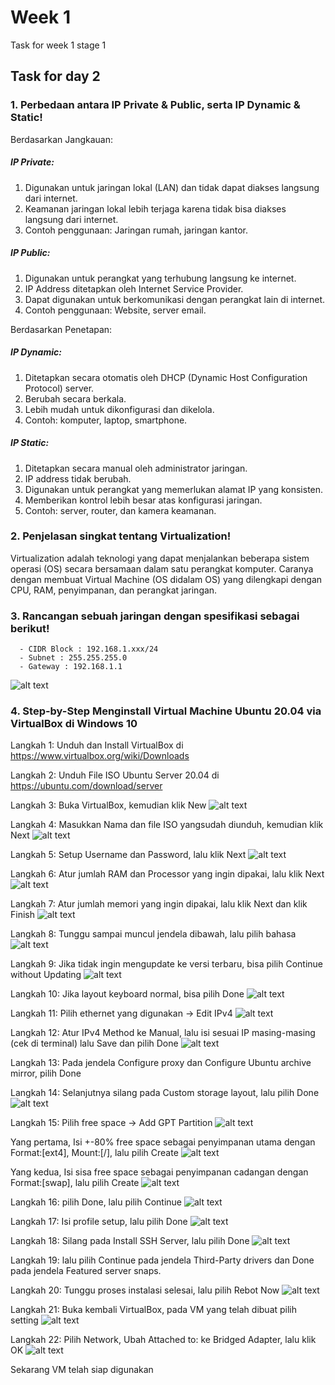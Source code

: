 # Week 1
Task for week 1 stage 1 

## Task for day 2
### 1. Perbedaan antara IP Private & Public, serta IP Dynamic & Static!
Berdasarkan Jangkauan:
##### IP Private:
1. Digunakan untuk jaringan lokal (LAN) dan tidak dapat diakses langsung dari internet.
2. Keamanan jaringan lokal lebih terjaga karena tidak bisa diakses langsung dari internet.
3. Contoh penggunaan: Jaringan rumah, jaringan kantor.
##### IP Public:
1. Digunakan untuk perangkat yang terhubung langsung ke internet.
2. IP Address ditetapkan oleh Internet Service Provider.
3. Dapat digunakan untuk berkomunikasi dengan perangkat lain di internet.
4. Contoh penggunaan: Website, server email.

Berdasarkan Penetapan:
##### IP Dynamic:
1. Ditetapkan secara otomatis oleh DHCP (Dynamic Host Configuration Protocol) server.
2. Berubah secara berkala.
3. Lebih mudah untuk dikonfigurasi dan dikelola.
4. Contoh: komputer, laptop, smartphone.
##### IP Static:
1. Ditetapkan secara manual oleh administrator jaringan.
2. IP address tidak berubah.
3. Digunakan untuk perangkat yang memerlukan alamat IP yang konsisten.
4. Memberikan kontrol lebih besar atas konfigurasi jaringan.
5. Contoh: server, router, dan kamera keamanan.


### 2. Penjelasan singkat tentang Virtualization!
Virtualization adalah teknologi yang dapat menjalankan beberapa sistem operasi (OS) secara bersamaan dalam satu perangkat komputer. Caranya dengan membuat Virtual Machine (OS didalam OS) yang dilengkapi dengan CPU, RAM, penyimpanan, dan perangkat jaringan.

### 3. Rancangan sebuah jaringan dengan spesifikasi sebagai berikut!
      - CIDR Block : 192.168.1.xxx/24
      - Subnet : 255.255.255.0
      - Gateway : 192.168.1.1
![alt text](https://github.com/zakimandalla/devops20-dumbways-ahzan/blob/main/Week%201/D-2/ip.PNG?raw=true)

### 4. Step-by-Step Menginstall Virtual Machine Ubuntu 20.04 via VirtualBox di Windows 10
Langkah 1: Unduh dan Install VirtualBox di https://www.virtualbox.org/wiki/Downloads

Langkah 2: Unduh File ISO Ubuntu Server 20.04 di https://ubuntu.com/download/server

Langkah 3: Buka VirtualBox, kemudian klik New
![alt text](https://github.com/zakimandalla/devops20-dumbways-ahzan/blob/main/Week%201/D-2/1.PNG?raw=true)

Langkah 4: Masukkan Nama dan file ISO yangsudah diunduh, kemudian klik Next
![alt text](https://github.com/zakimandalla/devops20-dumbways-ahzan/blob/main/Week%201/D-2/2.png?raw=true)

Langkah 5: Setup Username dan Password, lalu klik Next
![alt text](https://github.com/zakimandalla/devops20-dumbways-ahzan/blob/main/Week%201/D-2/3.PNG?raw=true)

Langkah 6: Atur jumlah RAM dan Processor yang ingin dipakai, lalu klik Next
![alt text](https://github.com/zakimandalla/devops20-dumbways-ahzan/blob/main/Week%201/D-2/4.PNG?raw=true)

Langkah 7: Atur jumlah memori yang ingin dipakai, lalu klik Next dan klik Finish
![alt text](https://github.com/zakimandalla/devops20-dumbways-ahzan/blob/main/Week%201/D-2/5.PNG?raw=true)

Langkah 8: Tunggu sampai muncul jendela dibawah, lalu pilih bahasa
![alt text](https://github.com/zakimandalla/devops20-dumbways-ahzan/blob/main/Week%201/D-2/9.PNG?raw=true)

Langkah 9: Jika tidak ingin mengupdate ke versi terbaru, bisa pilih Continue without Updating
![alt text](https://github.com/zakimandalla/devops20-dumbways-ahzan/blob/main/Week%201/D-2/10.PNG?raw=true)

Langkah 10: Jika layout keyboard normal, bisa pilih Done
![alt text](https://github.com/zakimandalla/devops20-dumbways-ahzan/blob/main/Week%201/D-2/11.PNG?raw=true)

Langkah 11: Pilih ethernet yang digunakan -> Edit IPv4
![alt text](https://github.com/zakimandalla/devops20-dumbways-ahzan/blob/main/Week%201/D-2/12.PNG?raw=true)

Langkah 12: Atur IPv4 Method ke Manual, lalu isi sesuai IP masing-masing (cek di terminal) lalu Save dan pilih Done
![alt text](https://github.com/zakimandalla/devops20-dumbways-ahzan/blob/main/Week%201/D-2/13.png?raw=true)

Langkah 13: Pada jendela Configure proxy dan Configure Ubuntu archive mirror, pilih Done

Langkah 14: Selanjutnya silang pada Custom storage layout, lalu pilih Done
![alt text](https://github.com/zakimandalla/devops20-dumbways-ahzan/blob/main/Week%201/D-2/16.PNG?raw=true)

Langkah 15: Pilih free space -> Add GPT Partition
![alt text](https://github.com/zakimandalla/devops20-dumbways-ahzan/blob/main/Week%201/D-2/17.PNG?raw=true)
    
Yang pertama, Isi +-80% free space sebagai penyimpanan utama dengan Format:[ext4], Mount:[/], lalu pilih Create
![alt text](https://github.com/zakimandalla/devops20-dumbways-ahzan/blob/main/Week%201/D-2/18.PNG?raw=true)
    
Yang kedua, Isi sisa free space sebagai penyimpanan cadangan dengan Format:[swap], lalu pilih Create
![alt text](https://github.com/zakimandalla/devops20-dumbways-ahzan/blob/main/Week%201/D-2/19.PNG?raw=true)

Langkah 16: pilih Done, lalu pilih Continue
![alt text](https://github.com/zakimandalla/devops20-dumbways-ahzan/blob/main/Week%201/D-2/21.PNG?raw=true)

Langkah 17: Isi profile setup, lalu pilih Done
![alt text](https://github.com/zakimandalla/devops20-dumbways-ahzan/blob/main/Week%201/D-2/22.PNG?raw=true)

Langkah 18: Silang pada Install SSH Server, lalu pilih Done
![alt text](https://github.com/zakimandalla/devops20-dumbways-ahzan/blob/main/Week%201/D-2/23.PNG?raw=true)

Langkah 19: lalu pilih Continue pada jendela Third-Party drivers dan Done pada jendela Featured server snaps.

Langkah 20: Tunggu proses instalasi selesai, lalu pilih Rebot Now
![alt text](https://github.com/zakimandalla/devops20-dumbways-ahzan/blob/main/Week%201/D-2/26.PNG?raw=true)

Langkah 21: Buka kembali VirtualBox, pada VM yang telah dibuat pilih setting
![alt text](https://github.com/zakimandalla/devops20-dumbways-ahzan/blob/main/Week%201/D-2/8.PNG?raw=true)

Langkah 22: Pilih Network, Ubah Attached to: ke Bridged Adapter, lalu klik OK
![alt text](https://github.com/zakimandalla/devops20-dumbways-ahzan/blob/main/Week%201/D-2/7.PNG?raw=true)

Sekarang VM telah siap digunakan
